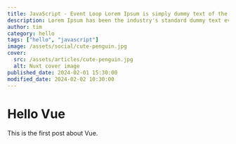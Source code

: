 ```yaml
---
title: JavaScript - Event Loop Lorem Ipsum is simply dummy text of the printing and typesetting industry
description: Lorem Ipsum has been the industry's standard dummy text ever since the 1500s, when an unknown printer took a galley of type and scrambled it to make a type specimen book
author: tim
category: hello
tags: ["hello", "javascript"]
image: /assets/social/cute-penguin.jpg
cover:
  src: /assets/articles/cute-penguin.jpg
  alt: Nuxt cover image
published_date: 2024-02-01 15:30:00
modified_date: 2024-02-02 10:30:00
---
```


# Hello Vue

This is the first post about Vue.
